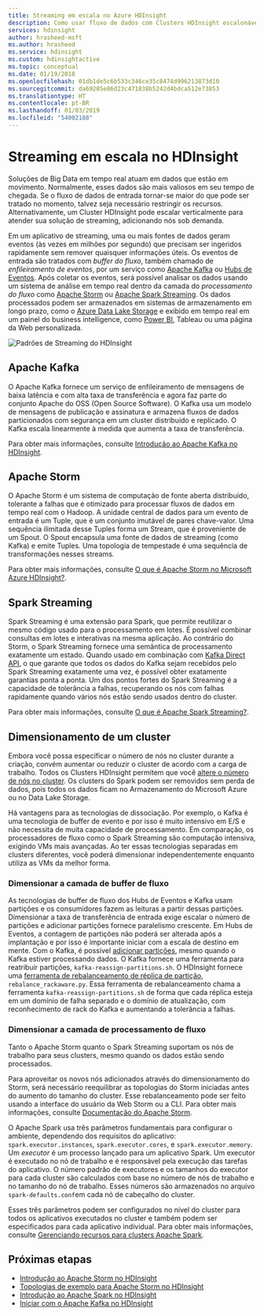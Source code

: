 ```yaml
---
title: Streaming em escala no Azure HDInsight
description: Como usar fluxo de dados com Clusters HDInsight escalonáveis.
services: hdinsight
author: hrasheed-msft
ms.author: hrasheed
ms.service: hdinsight
ms.custom: hdinsightactive
ms.topic: conceptual
ms.date: 01/19/2018
ms.openlocfilehash: 01db1de5c6b533c346ce35c8474d996213873d10
ms.sourcegitcommit: da69285e86d23c471838b5242d4bdca512e73853
ms.translationtype: HT
ms.contentlocale: pt-BR
ms.lasthandoff: 01/03/2019
ms.locfileid: "54002188"
---
```

# <a name="streaming-at-scale-in-hdinsight"></a>Streaming em escala no HDInsight

Soluções de Big Data em tempo real atuam em dados que estão em movimento. Normalmente, esses dados são mais valiosos em seu tempo de chegada. Se o fluxo de dados de entrada tornar-se maior do que pode ser tratado no momento, talvez seja necessário restringir os recursos. Alternativamente, um Cluster HDInsight pode escalar verticalmente para atender sua solução de streaming, adicionando nós sob demanda.


Em um aplicativo de streaming, uma ou mais fontes de dados geram eventos (às vezes em milhões por segundo) que precisam ser ingeridos rapidamente sem remover quaisquer informações úteis. Os eventos de entrada são tratados com *buffer do fluxo*, também chamado de *enfileiramento de eventos*, por um serviço como [Apache Kafka](kafka/apache-kafka-introduction.md) ou [Hubs de Eventos](https://azure.microsoft.com/services/event-hubs/). Após coletar os eventos, será possível analisar os dados usando um sistema de análise em tempo real dentro da camada do *processamento do fluxo* como [Apache Storm](storm/apache-storm-overview.md) ou [Apache Spark Streaming](spark/apache-spark-streaming-overview.md). Os dados processados podem ser armazenados em sistemas de armazenamento em longo prazo, como o [Azure Data Lake Storage](https://azure.microsoft.com/services/storage/data-lake-storage/) e exibido em tempo real em um painel do business intelligence, como [Power BI](https://powerbi.microsoft.com), Tableau ou uma página da Web personalizada.


![Padrões de Streaming do HDInsight](./media/hdinsight-streaming-at-scale-overview/HDInsight-streaming-patterns.png)

## <a name="apache-kafka"></a>Apache Kafka

O Apache Kafka fornece um serviço de enfileiramento de mensagens de baixa latência e com alta taxa de transferência e agora faz parte do conjunto Apache do OSS (Open Source Software). O Kafka usa um modelo de mensagens de publicação e assinatura e armazena fluxos de dados particionados com segurança em um cluster distribuído e replicado. O Kafka escala linearmente à medida que aumenta a taxa de transferência.

Para obter mais informações, consulte [Introdução ao Apache Kafka no HDInsight](kafka/apache-kafka-introduction.md).

## <a name="apache-storm"></a>Apache Storm

O Apache Storm é um sistema de computação de fonte aberta distribuído, tolerante a falhas que é otimizado para processar fluxos de dados em tempo real com o Hadoop. A unidade central de dados para um evento de entrada é um Tuple, que é um conjunto imutável de pares chave-valor. Uma sequência ilimitada desse Tuples forma um Stream, que é proveniente de um Spout. O Spout encapsula uma fonte de dados de streaming (como Kafka) e emite Tuples. Uma topologia de tempestade é uma sequência de transformações nesses streams.

Para obter mais informações, consulte [O que é Apache Storm no Microsoft Azure HDInsight?](storm/apache-storm-overview.md).

## <a name="spark-streaming"></a>Spark Streaming

Spark Streaming  é uma extensão para Spark, que permite reutilizar o mesmo código usado para o processamento em lotes. É possível combinar consultas em lotes e interativas na mesma aplicação. Ao contrário do Storm, o Spark Streaming fornece uma semântica de processamento exatamente um estado. Quando usado em combinação com [Kafka Direct API](https://spark.apache.org/docs/latest/streaming-kafka-integration.html), o que garante que todos os dados do Kafka sejam recebidos pelo Spark Streaming exatamente uma vez, é possível obter exatamente garantias ponta a ponta. Um dos pontos fortes do Spark Streaming é a capacidade de tolerância a falhas, recuperando os nós com falhas rapidamente quando vários nós estão sendo usados dentro do cluster.

Para obter mais informações, consulte [O que é Apache Spark Streaming?](hdinsight-spark-streaming-overview.md).

## <a name="scaling-a-cluster"></a>Dimensionamento de um cluster

Embora você possa especificar o número de nós no cluster durante a criação, convém aumentar ou reduzir o cluster de acordo com a carga de trabalho. Todos os Clusters HDInsight permitem que você [altere o número de nós no cluster](hdinsight-administer-use-management-portal.md#scale-clusters). Os clusters do Spark podem ser removidos sem perda de dados, pois todos os dados ficam no Armazenamento do Microsoft Azure ou no Data Lake Storage.

Há vantagens para as tecnologias de dissociação. Por exemplo, o Kafka é uma tecnologia de buffer de evento e por isso é muito intensivo em E/S e não necessita de muita capacidade de processamento. Em comparação, os processadores de fluxo como o Spark Streaming são computação intensiva, exigindo VMs mais avançadas. Ao ter essas tecnologias separadas em clusters diferentes, você poderá dimensionar independentemente enquanto utiliza as VMs da melhor forma.

### <a name="scale-the-stream-buffering-layer"></a>Dimensionar a camada de buffer de fluxo

As tecnologias de buffer de fluxo dos Hubs de Eventos e Kafka usam partições e os consumidores fazem as leituras a partir dessas partições. Dimensionar a taxa de transferência de entrada exige escalar o número de partições e adicionar partições fornece paralelismo crescente. Em Hubs de Eventos, a contagem de partições não poderá ser alterada após a implantação e por isso é importante iniciar com a escala de destino em mente. Com o Kafka, é possível [adicionar partições](https://kafka.apache.org/documentation.html#basic_ops_cluster_expansion), mesmo quando o Kafka estiver processando dados. O Kafka fornece uma ferramenta para reatribuir partições, `kafka-reassign-partitions.sh`. O HDInsight fornece uma [ferramenta de rebalanceamento de réplica de partição](https://github.com/hdinsight/hdinsight-kafka-tools),  `rebalance_rackaware.py`. Essa ferramenta de rebalanceamento chama a ferramenta `kafka-reassign-partitions.sh` de forma que cada réplica esteja em um domínio de falha separado e o domínio de atualização, com reconhecimento de rack do Kafka e aumentando a tolerância a falhas.

### <a name="scale-the-stream-processing-layer"></a>Dimensionar a camada de processamento de fluxo

Tanto o Apache Storm quanto o Spark Streaming suportam os nós de trabalho para seus clusters, mesmo quando os dados estão sendo processados.

Para aproveitar os novos nós adicionados através do dimensionamento do Storm, será necessário reequilibrar as topologias do Storm iniciadas antes do aumento do tamanho do cluster. Esse rebalanceamento pode ser feito usando a interface do usuário da Web Storm ou a CLI. Para obter mais informações, consulte [Documentação do Apache Storm](https://storm.apache.org/documentation/Understanding-the-parallelism-of-a-Storm-topology.html).

O Apache Spark usa três parâmetros fundamentais para configurar o ambiente, dependendo dos requisitos do aplicativo: `spark.executor.instances`, `spark.executor.cores`, e `spark.executor.memory`. Um *executor* é um processo lançado para um aplicativo Spark. Um executor é executado no nó de trabalho e é responsável pela execução das tarefas do aplicativo. O número padrão de executores e os tamanhos do executor para cada cluster são calculados com base no número de nós de trabalho e no tamanho do nó de trabalho. Esses números são armazenados no arquivo `spark-defaults.conf`em cada nó de cabeçalho do cluster.

Esses três parâmetros podem ser configurados no nível do cluster para todos os aplicativos executados no cluster e também podem ser especificados para cada aplicativo individual. Para obter mais informações, consulte [Gerenciando recursos para clusters Apache Spark](spark/apache-spark-resource-manager.md).

## <a name="next-steps"></a>Próximas etapas

* [Introdução ao Apache Storm no HDInsight](storm/apache-storm-tutorial-get-started-linux.md)
* [Topologias de exemplo para Apache Storm no HDInsight](storm/apache-storm-example-topology.md)
* [Introdução ao Apache Spark no HDInsight](spark/apache-spark-overview.md)
* [Iniciar com o Apache Kafka no HDInsight](kafka/apache-kafka-get-started.md)
